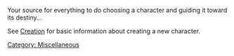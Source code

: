 Your source for everything to do choosing a character and guiding it
toward its destiny...

See [Creation](Creation "wikilink") for basic information about creating
a new character.

[Category: Miscellaneous](Category:_Miscellaneous "wikilink")

